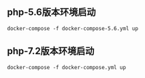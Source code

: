 ## php-5.6版本环境启动
`docker-compose -f docker-compose-5.6.yml up`
## php-7.2版本环境启动
`docker-compose -f docker-compose.yml up`
